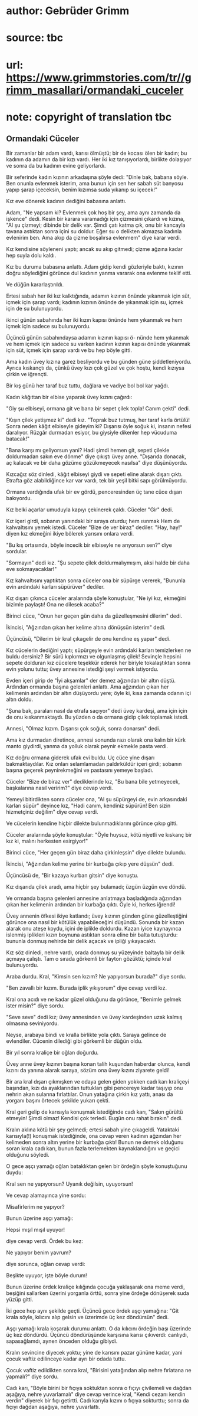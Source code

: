 # author: Gebrüder Grimm
# source: tbc
# url: https://www.grimmstories.com/tr//grimm_masallari/ormandaki_cuceler
# note: copyright of translation tbc

## Ormandaki Cüceler 

Bir zamanlar bir adam vardı, karısı ölmüştü; bir de kocası ölen bir
kadın; bu kadının da adamın da bir kızı vardı. Her iki kız
tanışıyorlardı, birlikte dolaşıyor ve sonra da bu kadının evine
geliyorlardı.

Bir seferinde kadın kızının arkadaşına şöyle dedi: "Dinle bak, babana
söyle. Ben onunla evlenmek isterim, ama bunun için sen her sabah süt
banyosu yapıp şarap içeceksin, benim kızımsa suda yıkanıp su içecek!"

Kız eve dönerek kadının dediğini babasına anlattı.

Adam, "Ne yapsam ki? Evlenmek çok hoş bir şey, ama aynı zamanda da
işkence" dedi. Kesin bir karara varamadığı için çizmesini çıkardı ve
kızına, "Al şu çizmeyi; dibinde bir delik var. Şimdi çatı katma çık,
onu bir kancayla tavana astıktan sonra içini su doldur. Eğer su o
delikten akmazsa kadınla evlenirim ben. Ama akıp da çizme boşalırsa
evlenmem" diye karar verdi.

Kız kendisine söyleneni yaptı; ancak su akıp gitmedi; çizme ağzına kadar
hep suyla dolu kaldı.

Kız bu duruma babasına anlattı. Adam gidip kendi gözleriyle baktı,
kızının doğru söylediğini görünce dul kadının yanma vararak ona evlenme
teklif etti.

Ve düğün kararlaştırıldı.

Ertesi sabah her iki kız kalktığında, adamın kızının önünde yıkanmak
için süt, içmek için şarap vardı; kadının kızının önünde de yıkanmak
için su, içmek için de su bulunuyordu.

ikinci günün sabahında her iki kızın kapısı önünde hem yıkanmak ve hem
içmek için sadece su bulunuyordu.

Üçüncü günün sabahındaysa adamın kızının kapısı ö- nünde hem yıkanmak ve
hem içmek için sadece su varken kadının kızının kapısı önünde yıkanmak
için süt, içmek için şarap vardı ve bu hep böyle gitti.

Ama kadın üvey kızına garez besliyordu ve bu günden güne
şiddetleniyordu. Ayrıca kıskançtı da, çünkü üvey kızı çok güzel ve çok
hoştu, kendi kızıysa çirkin ve iğrençti.

Bir kış günü her taraf buz tuttu, dağlara ve vadiye bol bol kar yağdı.

Kadın kâğıttan bir elbise yaparak üvey kızını çağırdı:

"Giy şu elbiseyi, ormana git ve bana bir sepet çilek topla! Canım
çekti" dedi.

"Kışın çilek yetişmez ki" dedi kız. "Toprak buz tutmuş, her taraf
karla örtülü! Sonra neden kâğıt elbiseyle gideyim ki? Dışarısı öyle
soğuk ki, insanın nefesi daralıyor. Rüzgâr durmadan esiyor, bu giysiyle
dikenler hep vücuduma batacak!"

"Bana karşı mı geliyorsun yani? Hadi şimdi hemen git, sepeti çilekle
doldurmadan sakın eve dönme" diye çıkıştı üvey anne. "Dışarıda
donacak, aç kalacak ve bir daha gözüme gözükmeyecek nasılsa" diye
düşünüyordu.

Kızcağız söz dinledi, kâğıt elbiseyi giydi ve sepeti eline alarak dışarı
çıktı. Etrafta göz alabildiğince kar var vardı, tek bir yeşil bitki sapı
görülmüyordu.

Ormana vardığında ufak bir ev gördü, penceresinden üç tane cüce dışarı
bakıyordu.

Kız belki açarlar umuduyla kapıyı çekinerek çaldı. Cüceler "Gir" dedi.

Kız içeri girdi, sobanın yanındaki bir sıraya oturdu; hem ısınmak Hem de
kahvaltısını yemek istedi. Cüceler "Bize de ver biraz" dediler. "Hay,
hay!" diyen kız ekmeğini ikiye bölerek yarısını onlara verdi.

"Bu kış ortasında, böyle incecik bir elbiseyle ne arıyorsun sen?" diye
sordular.

"Sormayın" dedi kız. "Şu sepete çilek doldurmalıymışım, aksi halde
bir daha eve sokmayacaklar!"

Kız kahvaltısını yaptıktan sonra cüceler ona bir süpürge vererek,
"Bununla evin ardındaki karları süpürüver" dediler.

Kız dışarı çıkınca cüceler aralarında şöyle konuştular, "Ne iyi kız,
ekmeğini bizimle paylaştı! Ona ne dilesek acaba?"

Birinci cüce, "Onun her geçen gün daha da güzelleşmesini dilerim"
dedi.

İkincisi, "Ağzından çıkan her kelime altına dönüşsün isterim" dedi.

Üçüncüsü, "Dilerim bir kral çıkagelir de onu kendine eş yapar" dedi.

Kız cücelerin dediğini yaptı; süpürgeyle evin ardındaki karları
temizlerken ne buldu dersiniz? Bir sürü kıpkırmızı ve olgunlaşmış çilek!
Sevinçle hepsini sepete dolduran kız cücelere teşekkür ederek her
biriyle tokalaştıktan sonra evin yolunu tuttu; üvey annesine istediği
şeyi vermek istiyordu.

Evden içeri girip de "İyi akşamlar" der demez ağzından bir altın
düştü. Ardından ormanda başına gelenleri anlattı. Ama ağzından çıkan her
kelimenin ardından bir altın düşüyordu yere; öyle ki, kısa zamanda
odanın içi altın doldu.

"Şuna bak, paraları nasıl da etrafa saçıyor" dedi üvey kardeşi, ama
için için de onu kıskanmaktaydı. Bu yüzden o da ormana gidip çilek
toplamak istedi.

Annesi, "Olmaz kızım. Dışarısı çok soğuk, sonra donarsın" dedi.

Ama kız durmadan diretince, annesi sonunda razı olarak ona kalın bir
kürk manto giydirdi, yanma da yolluk olarak peynir ekmekle pasta verdi.

Kız doğru ormana giderek ufak evi buldu. Uç cüce yine dışarı
bakmaktaydılar. Kız onları selamlamadan paldırküldür içeri girdi;
sobanın başına geçerek peynirekmeğini ve pastasını yemeye başladı.

Cüceler "Bize de biraz ver" dediklerinde kız, "Bu bana bile
yetmeyecek, başkalarına nasıl veririm?" diye cevap verdi.

Yemeyi bitirdikten sonra cüceler ona, "Al şu süpürgeyi de, evin
arkasındaki karları süpür" deyince kız, "Hadi canım, kendiniz süpürün!
Ben sizin hizmetçiniz değilim" diye cevap verdi.

Ve cücelerin kendine hiçbir dilekte bulunmadıklarını görünce çıkıp
gitti.

Cüceler aralarında şöyle konuştular: "Öyle huysuz, kötü niyetli ve
kıskanç bir kız ki, malını herkesten esirgiyor!"

Birinci cüce, "Her geçen gün biraz daha çirkinleşsin" diye dilekte
bulundu.

İkincisi, "Ağzından kelime yerine bir kurbağa çıkıp yere düşsün" dedi.

Üçüncüsü de, "Bir kazaya kurban gitsin" diye konuştu.

Kız dışarıda çilek aradı, ama hiçbir şey bulamadı; üzgün üzgün eve
döndü.

Ve ormanda başına gelenleri annesine anlatmaya başladığında ağzından
çıkan her kelimenin ardından bir kurbağa çıktı. Öyle ki, herkes iğrendi!

Üvey annenin öfkesi ikiye katlandı; üvey kızının günden güne
güzelleştiğini görünce ona nasıl bir kötülük yapabileceğini düşündü.
Sonunda bir kazan alarak onu ateşe koydu, içini de iplikle doldurdu.
Kazan iyice kaynayınca islenmiş iplikleri kızın boynuna astıktan sonra
eline bir balta tutuşturdu: bununla donmuş nehirde bir delik açacak ve
ipliği yıkayacaktı.

Kız söz dinledi, nehre vardı, orada donmuş su yüzeyinde baltayla bir
delik açmaya çalıştı. Tam o sırada görkemli bir fayton gözüktü; içinde
kral bulunuyordu.

Araba durdu. Kral, "Kimsin sen kızım? Ne yapıyorsun burada?" diye
sordu.

"Ben zavallı bir kızım. Burada iplik yıkıyorum" diye cevap verdi kız.

Kral ona acıdı ve ne kadar güzel olduğunu da görünce, "Benimle gelmek
ister misin?" diye sordu.

"Seve seve" dedi kız; üvey annesinden ve üvey kardeşinden uzak kalmış
olmasına seviniyordu.

Neyse, arabaya bindi ve kralla birlikte yola çıktı. Saraya gelince de
evlendiler. Cücenin dilediği gibi görkemli bir düğün oldu.

Bir yıl sonra kraliçe bir oğlan doğurdu.

Üvey anne üvey kızının başına konan talih kuşundan haberdar olunca,
kendi kızını da yanına alarak saraya, sözüm ona üvey kızını ziyarete
geldi!

Bir ara kral dışarı çıkmışken ve odaya gelen giden yokken cadı karı
kraliçeyi başından, kızı da ayaklarından tuttukları gibi pencereye kadar
taşıyıp onu nehrin akan sularına fırlattılar. Onun yatağına çirkin kız
yattı, anası da yorganı başını örtecek şekilde yukarı çekti.

Kral geri gelip de karısıyla konuşmak istediğinde cadı karı, "Sakın
gürültü etmeyin! Şimdi olmaz! Kendisi çok terledi. Bugün onu rahat
bırakın" dedi.

Kralın aklına kötü bir şey gelmedi; ertesi sabah yine çıkageldi.
Yataktaki karısıyla(!) konuşmak istediğinde, ona cevap veren kadının
ağzından her kelimeden sonra altın yerine bir kurbağa çıktı! Bunun ne
demek olduğunu soran krala cadı karı, bunun fazla terlemekten
kaynaklandığını ve geçici olduğunu söyledi.

O gece aşçı yamağı oğlan bataklıktan gelen bir ördeğin şöyle konuştuğunu
duydu:

Kral sen ne yapıyorsun?
Uyanık değilsin, uyuyorsun!

Ve cevap alamayınca yine sordu:

Misafirlerim ne yapıyor?

Bunun üzerine aşçı yamağı:

Hepsi mışıl mışıl uyuyor!

diye cevap verdi. Ördek bu kez:

Ne yapıyor benim yavrum?

diye sorunca, oğlan cevap verdi:

Beşikte uyuyor, işte böyle durum!

Bunun üzerine ördek kraliçe kılığında çocuğa yaklaşarak ona meme verdi,
beşiğini sallarken üzerini yorganla örttü, sonra yine ördeğe dönüşerek
suda yüzüp gitti.

İki gece hep aynı şekilde geçti. Üçüncü gece ördek aşçı yamağına: "Git
krala söyle, kılıcını alıp gelsin ve üzerimde üç kez döndürsün" dedi.

Aşçı yamağı krala koşarak durumu anlattı. O da kılıcını ördeğin başı
üzerinde üç kez döndürdü. Üçüncü döndürüşünde karşısına karısı
çıkıverdi: canlıydı, sapasağlamdı, aynen önceden olduğu gibiydi.

Kralın sevincine diyecek yoktu; yine de karısını pazar gününe kadar,
yani çocuk vaftiz edilinceye kadar ayrı bir odada tuttu.

Çocuk vaftiz edildikten sonra kral, "Birisini yatağından alıp nehre
fırlatana ne yapmalı?" diye sordu.

Cadı karı, "Böyle birini bir fıçıya soktuktan sonra o fıçıyı çivilemeli
ve dağdan aşağıya, nehre yuvarlamalı" diye cevap verince kral, "Kendi
cezanı kendin verdin" diyerek bir fıçı getirtti. Cadı karıyla kızını o
fıçıya sokturttu; sonra da fıçıyı dağdan aşağıya, nehre yuvarlattı.
